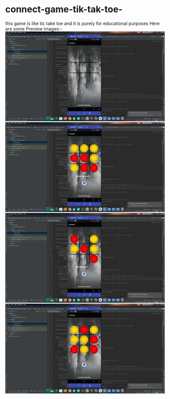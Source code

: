 # connect-game-tik-tak-toe-
this game is like tic take toe and it is purely for educational purposes
Here are some Preview images:-
![](app/src/main/res/drawable/one.png)
![](app/src/main/res/drawable/two.png)
![](app/src/main/res/drawable/three.png)
![](app/src/main/res/drawable/four.png)
